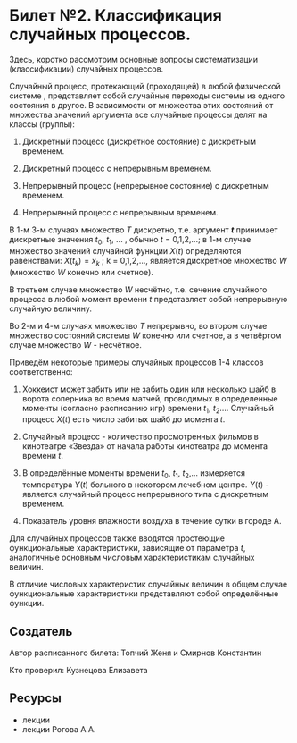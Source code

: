 # Билет №2. Классификация случайных процессов.

Здесь, коротко рассмотрим основные вопросы систематизации (классификации) случайных процессов.

Случайный процесс, протекающий (проходящей) в любой физической системе , представляет собой случайные переходы системы из одного состояния в другое. В зависимости от множества этих состояний от множества значений аргумента все случайные процессы делят на классы (группы):

1. Дискретный процесс (дискретное состояние) с дискретным временем.

2. Дискретный процесс с непрерывным временем.

3. Непрерывный процесс (непрерывное состояние) с дискретным временем.

4. Непрерывный процесс с непрерывным временем.

В 1-м 3-м случаях множество $T$ дискретно, т.е. аргумент ***t*** принимает дискретные значения $t_0$, $t_1$, ... , обычно $t$ = 0,1,2,...; в 1-м случае множество значений случайной функции $X(t)$ определяются равенствами: $X(t_k) = x_k$ ; k = 0,1,2,..., является дискретное множество $W$ (множество $W$ конечно или счетное).

В третьем случае множество $W$ несчётно, т.е. сечение случайного процесса в любой момент времени $t$ представляет собой непрерывную случайную величину.

Во 2-м и 4-м случаях множество $T$ непрерывно, во втором случае множество состояний системы $W$ конечно или счетное, а в четвёртом случае множество $W$ - несчётное.

Приведём некоторые примеры случайных процессов 1-4 классов соответственно:

1. Хоккеист может забить или не забить один или несколько шайб в ворота соперника во время матчей, проводимых в определенные моменты (согласно расписанию игр) времени $t_1$, $t_2$.... Случайный процесс $X(t)$ есть число забитых шайб до момента $t$.

2. Случайный процесс - количество просмотренных фильмов в кинотеатре «Звезда»
 от начала работы кинотеатра до момента времени $t$.

3. В определённые моменты времени $t_0$, $t_1$, $t_2$,... измеряется температура $Y(t)$ больного в некотором лечебном центре. $Y(t)$ - является случайный процесс непрерывного типа с дискретным временем.

4. Показатель уровня влажности воздуха в течение сутки в городе А.

Для случайных процессов также вводятся простеющие функциональные характеристики, зависящие от параметра $t$, аналогичные основным числовым характеристикам случайных величин.

В отличие числовых характеристик случайных величин в общем случае функциональные характеристики представляют собой определённые функции.

## Создатель

Автор расписанного билета: Топчий Женя и Смирнов Константин

Кто проверил: Кузнецова Елизавета


## Ресурсы
- лекции
- лекции Рогова А.А.
